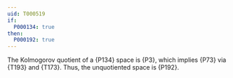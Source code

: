 ```yaml
---
uid: T000519
if:
  P000134: true
then:
  P000192: true
---
```


The Kolmogorov quotient of a {P134} space is {P3}, which implies {P73} via {T193} and {T173}. Thus, the unquotiented space is {P192}.
